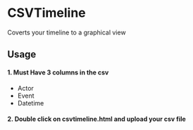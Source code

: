 # CSVTimeline
Coverts your timeline to a graphical view
## Usage
#### 1. Must Have 3 columns in the csv
- Actor
- Event
- Datetime
#### 2. Double click on csvtimeline.html and upload your csv file
